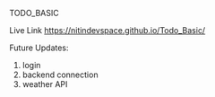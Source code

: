 TODO_BASIC

Live Link
https://nitindevspace.github.io/Todo_Basic/

Future Updates:

1. login
2. backend connection
3. weather API
